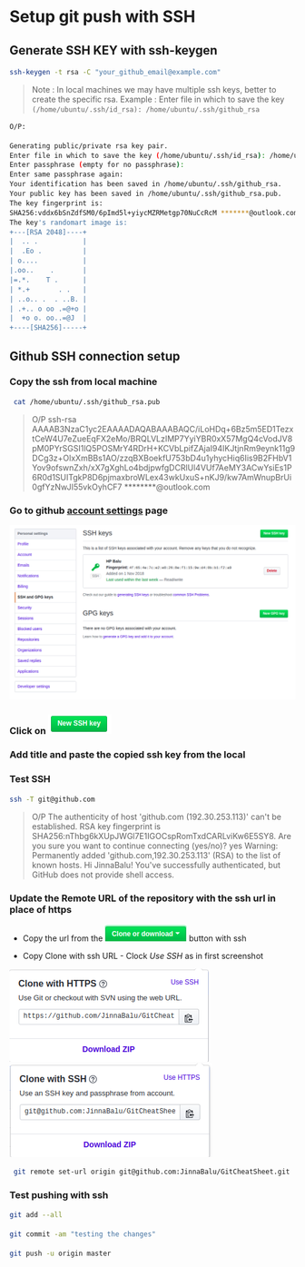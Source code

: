 # Setup git push with SSH

## Generate SSH KEY with ssh-keygen

```bash
ssh-keygen -t rsa -C "your_github_email@example.com"
```

> Note : In local machines we may have multiple ssh keys, better to create the specific rsa. 
> Example : Enter file in which to save the key `(/home/ubuntu/.ssh/id_rsa): /home/ubuntu/.ssh/github_rsa`

```bash
O/P:

Generating public/private rsa key pair.
Enter file in which to save the key (/home/ubuntu/.ssh/id_rsa): /home/ubuntu/.ssh/github_rsa
Enter passphrase (empty for no passphrase): 
Enter same passphrase again: 
Your identification has been saved in /home/ubuntu/.ssh/github_rsa.
Your public key has been saved in /home/ubuntu/.ssh/github_rsa.pub.
The key fingerprint is:
SHA256:vddx6bSnZdfSM0/6pImd5l+yiycMZRMetgp70NuCcRcM *******@outlook.com
The key's randomart image is:
+---[RSA 2048]----+
|  .. .           |
|  .Eo .          |
| o....           |
|.oo..    .       |
|=.*.    T .      |
| *.+       . .   |
| ..o.. .  . ..B. |
| .+.. o oo .=@+o |
|  +o o. oo..=@J  |
+----[SHA256]-----+
```

## Github SSH connection setup

### Copy the ssh from local machine

```bash
 cat /home/ubuntu/.ssh/github_rsa.pub
```

> O/P
> ssh-rsa AAAAB3NzaC1yc2EAAAADAQABAAABAQC/iLoHDq+6Bz5m5ED1TezxtCeW4U7eZueEqFX2eMo/BRQLVLzIMP7YyiYBR0xX57MgQ4cVodJV8pM0PYrSGSI1lQ5POSMrY4RDrH+KCVbLpifZAjaI94IKJtjnRm9eynk11g9DCg3z+OlxXmBBs1AO/zzqBXBoekfU753bD4u1yhycHiq6Iis9B2FHbV1Yov9ofswnZxh/xX7gXghLo4bdjpwfgDCRlUl4VUf7AeMY3ACwYsiEs1P6R0d1SUITgkP8D6pjmaxbroWLex43wkUxuS+nKJ9/kw7AmWnupBrUi0gfYzNwJI55vkOyhCF7 ********@outlook.com

### Go to github [account settings](https://github.com/settings/keys) page

[![Github Settings](../images/git_settings_ssh_keys.png)](https://github.com/settings/keys)

### Click on [![New SSH key](../images/new_ssh_key.png)](https://github.com/settings/ssh/new)

### Add title and paste the copied ssh key from the local

### Test SSH

```bash
ssh -T git@github.com
```

> O/P
> The authenticity of host 'github.com (192.30.253.113)' can't be established.
RSA key fingerprint is SHA256:nThbg6kXUpJWGl7E1IGOCspRomTxdCARLviKw6E5SY8.
Are you sure you want to continue connecting (yes/no)? yes
Warning: Permanently added 'github.com,192.30.253.113' (RSA) to the list of known hosts.
Hi JinnaBalu! You've successfully authenticated, but GitHub does not provide shell access.

### Update the Remote URL of the repository with the ssh url in place of https

- Copy the url from the ![clone repository](../images/clone_repo.png) button with ssh

- Copy Clone with ssh URL - Clock *Use SSH* as in first screenshot

![click_use_ssh](../images/click_use_ssh.png) ![copy_ssh_url](../images/copy_ssh_url.png)

```bash
 git remote set-url origin git@github.com:JinnaBalu/GitCheatSheet.git
```

### Test pushing with ssh

```bash
git add --all

git commit -am "testing the changes"

git push -u origin master
```
